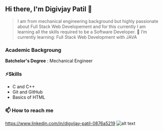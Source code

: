## Hi there, I'm Digivjay Patil 👋
> I am from mechanical engineering background but highly passionate about Full Stack Web Developement and for this currently I am learning all the skills required to be a Software Developer.
🌱 I’m currently learning: Full Stack Web Development with JAVA
### Academic Backgroung
**Batchelor's Degree**
: Mechanical Engineer

### ⚡Skills 
+ C and C++
+ Git and GitHub
+ Basics of HTML
### 📫 How to reach me
https://www.linkedin.com/in/digvijay-patil-0876a5219 
![alt text](https://in.images.search.yahoo.com/search/images;_ylt=Awrx.5tmNuNkRQAQYDW7HAx.;_ylu=Y29sbwNzZzMEcG9zAzEEdnRpZAMEc2VjA3BpdnM-?p=linkedin+login&fr2=piv-web&type=E211IN826G0&fr=mcafee#id=7&iurl=https%3A%2F%2Fmyclouddoor.com%2Fwp-content%2Fuploads%2F2019%2F11%2FLinkedin-logo.png&action=click)
   
